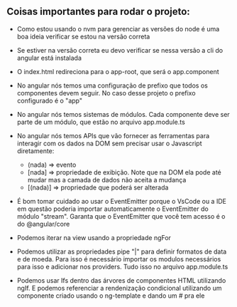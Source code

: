 ## Coisas importantes para rodar o projeto:
- Como estou usando o nvm para gerenciar as versões do node é uma boa ideia verificar se estou na versão correta
- Se estiver na versão correta eu devo verificar se nessa versão a cli do angular está instalada

- O index.html redireciona para o app-root, que será o app.component
- No angular nós temos uma configuração de prefixo que todos os componentes devem seguir. No caso desse projeto o prefixo configurado é o "app"
- No angular nós temos sistemas de módulos. Cada componente deve ser parte de um módulo, que estão no arquivo app.module.ts
- No angular nós temos APIs que vão fornecer as ferramentas para interagir com os dados na DOM sem precisar usar o Javascript diretamente:
  - (nada) => evento
  - [nada] => propriedade de exibição. Note que na DOM ela pode até mudar mas a camada de dados não aceita a mudança
  - [(nada)] => propriedade que poderá ser alterada

- É bom tomar cuidado ao usar o EventEmitter porque o VsCode ou a IDE em questão poderia importar automaticamente o EventEmitter do módulo "stream". Garanta que o EventEmitter que você tem acesso é o do @angular/core

- Podemos iterar na view usando a propriedade ngFor
- Podemos utilizar as propriedades pipe "|" para definir formatos de data e de moeda. Para isso é necessário importar os modulos necessários para isso e adicionar nos providers. Tudo isso no arquivo app.module.ts

- Podemos usar Ifs dentro das árvores de componentes HTML utilizando ngIf. E podemos referenciar a rendenização condicional utilizando um componente criado usando o ng-template e dando um #<nome> pra ele

